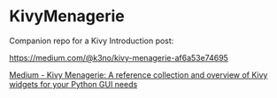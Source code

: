 # KivyMenagerie


Companion repo for a Kivy Introduction post:

https://medium.com/@k3no/kivy-menagerie-af6a53e74695

[Medium -  Kivy Menagerie: A reference collection and overview of Kivy widgets for your Python GUI needs][4d86153e]

  [4d86153e]: https://medium.com/@k3no/kivy-menagerie-af6a53e74695 "Medium -  Kivy Menagerie: A reference collection and overview of Kivy widgets for your Python GUI needs"
